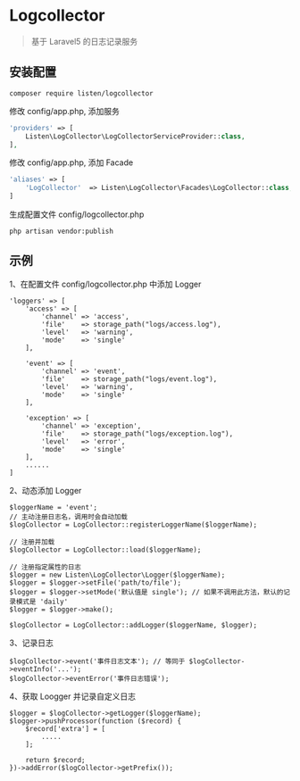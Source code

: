 # Logcollector

> 基于 Laravel5 的日志记录服务

## 安装配置

```
composer require listen/logcollector
```

修改 config/app.php, 添加服务
```php
'providers' => [
    Listen\LogCollector\LogCollectorServiceProvider::class,
],
```

修改 config/app.php, 添加 Facade
```php
'aliases' => [
    'LogCollector'  => Listen\LogCollector\Facades\LogCollector::class,
]
```

生成配置文件 config/logcollector.php
```
php artisan vendor:publish
```

## 示例

1、在配置文件 config/logcollector.php 中添加 Logger
```
'loggers' => [
    'access' => [
        'channel' => 'access',
        'file'    => storage_path("logs/access.log"),
        'level'   => 'warning',
        'mode'    => 'single'
    ],

    'event' => [
        'channel' => 'event',
        'file'    => storage_path("logs/event.log"),
        'level'   => 'warning',
        'mode'    => 'single'
    ],

    'exception' => [
        'channel' => 'exception',
        'file'    => storage_path("logs/exception.log"),
        'level'   => 'error',
        'mode'    => 'single'
    ],
    ......
]
```

2、动态添加 Logger
```
$loggerName = 'event';
// 主动注册日志名，调用时会自动加载
$logCollector = LogCollector::registerLoggerName($loggerName);

// 注册并加载
$logCollector = LogCollector::load($loggerName);

// 注册指定属性的日志
$logger = new Listen\LogCollector\Logger($loggerName);
$logger = $logger->setFile('path/to/file');
$logger = $logger->setMode('默认值是 single'); // 如果不调用此方法，默认的记录模式是 'daily'
$logger = $logger->make();

$logCollector = LogCollector::addLogger($loggerName, $logger);
```

3、记录日志
```
$logCollector->event('事件日志文本'); // 等同于 $logCollector->eventInfo('...');
$logCollector->eventError('事件日志错误');
```

4、获取 Loogger 并记录自定义日志
```
$logger = $logCollector->getLogger($loggerName);
$logger->pushProcessor(function ($record) {
    $record['extra'] = [
        .....
    ];
    
    return $record;
})->addError($logCollector->getPrefix());

```
